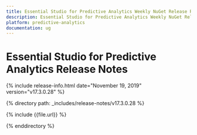 ```yaml
---
title: Essential Studio for Predictive Analytics Weekly NuGet Release Release Notes  
description: Essential Studio for Predictive Analytics Weekly NuGet Release Release Notes  
platform: predictive-analytics
documentation: ug
---
```


# Essential Studio for Predictive Analytics  Release Notes  

{% include release-info.html date="November 19, 2019"  version="v17.3.0.28" %} 


{% directory path: _includes/release-notes/v17.3.0.28 %}

{% include {{file.url}} %}

{% enddirectory %}